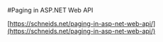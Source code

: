 #Paging in ASP.NET Web API

[https://schneids.net/paging-in-asp-net-web-api/](https://schneids.net/paging-in-asp-net-web-api/)

